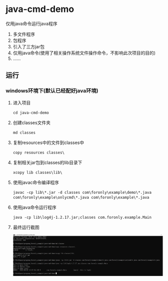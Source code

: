 # java-cmd-demo
仅用java命令运行java程序

1.   多文件程序
2.   包程序
3.   引入了三方jar包
4.   仅用java命令(使用了相关操作系统文件操作命令，不影响此次项目的目的)
5.   ......

## 运行

### windows环境下(默认已经配好java环境)
1.   进入项目

     ```shell
     cd java-cmd-demo
     ```

2.   创建classes文件夹

     ```shell
     md classes
     ```

3.   复制resources中的文件到classes中

     ```shell
     copy resources classes\
     ```

4.   复制相关jar包到classes的lib目录下

     ```shell
     xcopy lib classes\lib\
     ```

5.   使用javac命令编译程序

     ```shell
     javac -cp lib\*.jar -d classes com\foronly\example\demo\*.java com\foronly\example\onlycmd\*.java com\foronly\example\*.java
     ```

6.   使用java命令运行程序

     ```shell
     java -cp lib\log4j-1.2.17.jar;classes com.foronly.example.Main
     ```

7.   最终运行截图

     ![image-20230602155847507](Images/image-20230602155847507.png)

